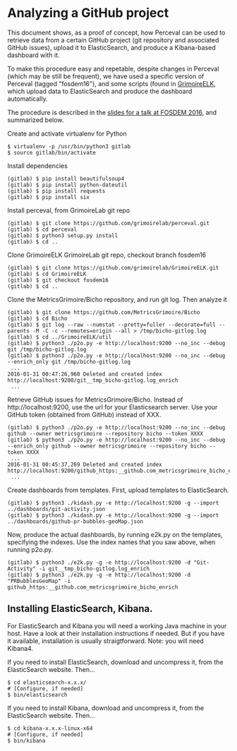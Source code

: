 # Analyzing a GitHub project

This document shows, as a proof of concept, how Perceval can be used to retrieve data from a certain GitHub project (git repository and associated GitHub issues), upload it to ElasticSearch, and produce a Kibana-based dashboard with it.

To make this procedure easy and repetable, despite changes in Perceval (which may be still be frequent), we have used a specific version of Perceval (tagged "fosdem16"), and some scripts (found in [GrimoireELK](http://github.com/grimoirelab/GrimoireELK), which upload data to ElasticSearch and produce the dashboard automatically.

The procedure is described in the [slides for a talk at FOSDEM 2016](https://speakerdeck.com/jgbarah/learning-about-software-development-with-kibana-dashboards), and summarized below.

Create and activate virtualenv for Python

```
$ virtualenv -p /usr/bin/python3 gitlab
$ source gitlab/bin/activate
```

Install dependencies

```
(gitlab) $ pip install beautifulsoup4
(gitlab) $ pip install python-dateutil
(gitlab) $ pip install requests
(gitlab) $ pip install six
```

Install perceval, from GrimoireLab git repo

```
(gitlab) $ git clone https://github.com/grimoirelab/perceval.git
(gitlab) $ cd perceval
(gitlab) $ python3 setup.py install
(gitlab) $ cd ..
```

Clone GrimoireELK GrimoireLab git repo, checkout branch fosdem16

```
(gitlab) $ git clone https://github.com/grimoirelab/GrimoireELK.git
(gitlab) $ cd GrimoireELK
(gitlab) $ git checkout fosdem16
(gitlab) $ cd ..
```

Clone the MetricsGrimoire/Bicho repository, and run git log. Then analyze it

```
(gitlab) $ git clone https://github.com/MetricsGrimoire/Bicho
(gitlab) $ cd Bicho
(gitlab) $ git log --raw --numstat --pretty=fuller --decorate=full --parents -M -C -c --remotes=origin --all > /tmp/bicho-gitlog.log
(gitlab) $ cd ../GrimoireELK/util
(gitlab) $ python3 ./p2o.py -e http://localhost:9200 --no_inc --debug git /tmp/bicho-gitlog.log
(gitlab) $ python3 ./p2o.py -e http://localhost:9200 --no_inc --debug --enrich_only git /tmp/bicho-gitlog.log
 ...
2016-01-31 00:47:26,960 Deleted and created index http://localhost:9200/git__tmp_bicho-gitlog.log_enrich
 ...
```

Retrieve GitHub issues for MetricsGrimoire/Bicho. Instead of http://localhost:9200, use the url for your Elasticsearch server. Use your GitHub token (obtained from GitHub) instead of XXX.

```
(gitlab) $ python3 ./p2o.py -e http://localhost:9200 --no_inc --debug github --owner metricsgrimoire --repository bicho --token XXXX
(gitlab) $ python3 ./p2o.py -e http://localhost:9200 --no_inc --debug --enrich_only github --owner metricsgrimoire --repository bicho --token XXXX
 ...
2016-01-31 00:45:37,269 Deleted and created index http://localhost:9200/github_https:__github.com_metricsgrimoire_bicho_enrich
 ...
```

Create dashboards from templates. First, upload templates to ElasticSearch.

```
(gitlab) $ python3 ./kidash.py -e http://localhost:9200 -g --import ../dashboards/git-activity.json
(gitlab) $ python3 ./kidash.py -e http://localhost:9200 -g --import ../dashboards/github-pr-bubbles-geoMap.json
```

Now, produce the actual dashboards, by running e2k.py on the templates, specifying the indexes. Use the index names that you saw above, when running p2o.py.

```
(gitlab) $ python3 ./e2k.py -g -e http://localhost:9200 -d "Git-Activity" -i git__tmp_bicho-gitlog.log_enrich
(gitlab) $ python3 ./e2k.py -g -e http://localhost:9200 -d "PRBubblesGeoMap" -i github_https:__github.com_metricsgrimoire_bicho_enrich
```

## Installing ElasticSearch, Kibana.

For ElasticSearch and Kibana you will need a working Java machine in your host. Have a look at their installation instructions if needed. But if you have it available, installation is usually straigtforward. Note: you will need Kibana4.

If you need to install ElasticSearch, download and uncompress it, from the ElasticSearch website. Then...

```
$ cd elasticsearch-x.x.x/
# [Configure, if needed]
$ bin/elasticsearch
```

If you need to install Kibana, download and uncompress it, from the ElasticSearch website. Then...

```
$ cd kibana-x.x.x-linux-x64
# [Configure, if needed]
$ bin/kibana
```
